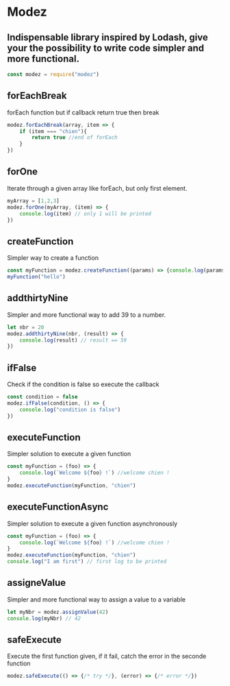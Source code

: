 # Modez

## Indispensable library inspired by Lodash, give your the possibility to write code simpler and more functional.

```javascript
const modez = require("modez")
```

## forEachBreak

forEach function but if callback return true then break

```javascript
modez.forEachBreak(array, item => {
    if (item === "chien"){
        return true //end of forEach
    }
})
```

## forOne

Iterate through a given array like forEach, but only first element.

```javascript
myArray = [1,2,3]
modez.forOne(myArray, (item) => {
    console.log(item) // only 1 will be printed
})
```

## createFunction

Simpler way to create a function

```javascript
const myFunction = modez.createFunction((params) => {console.log(params)})
myFunction("hello")
```

## addthirtyNine

Simpler and more functional way to add 39 to a number.

```javascript
let nbr = 20
modez.addthirtyNine(nbr, (result) => {
    console.log(result) // result == 59
}) 
```

## ifFalse

Check if the condition is false so execute the callback

```javascript
const condition = false 
modez.ifFalse(condition, () => {
    console.log("condition is false")
})
```

## executeFunction

Simpler solution to execute a given function 

```javascript
const myFunction = (foo) => {
    console.log(`Welcome ${foo} !`) //welcome chien !
}
modez.executeFunction(myFunction, "chien")
```

## executeFunctionAsync

Simpler solution to execute a given function asynchronously

```javascript
const myFunction = (foo) => {
    console.log(`Welcome ${foo} !`) //welcome chien !
}
modez.executeFunction(myFunction, "chien")
console.log("I am first") // first log to be printed
```

## assigneValue

Simpler and more functional way to assign a value to a variable

```javascript
let myNbr = modez.assignValue(42)
console.log(myNbr) // 42
```

## safeExecute

Execute the first function given, if it fail, catch the error in the seconde function

```javascript
modez.safeExecute(() => {/* try */}, (error) => {/* error */})
```

